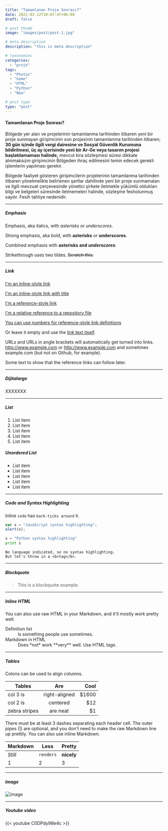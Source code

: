 ```yaml
---
title: "Tamamlanan Proje Sonrası?"
date: 2021-03-12T10:07:47+06:00
draft: false

# post thumb
image: "images/post/post-1.jpg"

# meta description
description: "this is meta description"

# taxonomies
categories: 
  - "proje"
tags:
  - "Photos"
  - "Game"
  - "HTML"
  - "Python"
  - "New"

# post type
type: "post"
---
```



#### Tamamlanan Proje Sonrası?
Bölgede yer alan ve projelerinin tamamlanma tarihinden itibaren yeni bir proje sunmayan girişimcinin son projesinin 
tamamlanma tarihinden itibaren; **30 gün içinde ilgili vergi 
dairesine ve Sosyal Güvenlik Kurumuna bildirilmesi, 
üç ay içerisinde yeni bir Ar-Ge veya tasarım projesi 
başlatılamaması halinde,** mevcut kira sözleşmesi süresi 
dikkate alınmaksızın girişimcinin Bölgeden ihraç edilmesini 
temin edecek gerekli işlemlerin yapılması gerekir.

Bölgede faaliyet gösteren girişimcilerin projelerinin tamamlanma tarihinden itibaren yönetmelikle belirlenen şartlar dahilinde yeni bir proje sunmamaları ve ilgili mevzuat çerçevesinde yönetici şirkete iletmekle yükümlü oldukları bilgi ve belgeleri süresinde iletmemeleri halinde, sözleşme fesholunmuş sayılır. Fesih tahliye nedenidir.



<hr>

##### Emphasis

Emphasis, aka italics, with *asterisks* or _underscores_.

Strong emphasis, aka bold, with **asterisks** or __underscores__.

Combined emphasis with **asterisks and _underscores_**.

Strikethrough uses two tildes. ~~Scratch this.~~

<hr>

##### Link
[I'm an inline-style link](https://www.google.com)

[I'm an inline-style link with title](https://www.google.com "Google's Homepage")

[I'm a reference-style link][Arbitrary case-insensitive reference text]

[I'm a relative reference to a repository file](../blob/master/LICENSE)

[You can use numbers for reference-style link definitions][1]

Or leave it empty and use the [link text itself].

URLs and URLs in angle brackets will automatically get turned into links. 
http://www.example.com or <http://www.example.com> and sometimes 
example.com (but not on Github, for example).

Some text to show that the reference links can follow later.

[arbitrary case-insensitive reference text]: https://www.mozilla.org
[1]: http://slashdot.org
[link text itself]: http://www.reddit.com

<hr>

##### Dijitalarge

XXXXXXX

<hr>

##### List

1. List item
2. List item
3. List item
4. List item
5. List item

##### Unordered List

* List item
* List item
* List item
* List item
* List item

<hr>

##### Code and Syntax Highlighting

Inline `code` has `back-ticks around` it.

```javascript
var s = "JavaScript syntax highlighting";
alert(s);
```
 
```python
s = "Python syntax highlighting"
print s
```
 
```
No language indicated, so no syntax highlighting. 
But let's throw in a <b>tag</b>.
```

<hr>

##### Blockquote

> This is a blockquote example.

<hr>

##### Inline HTML

You can also use raw HTML in your Markdown, and it'll mostly work pretty well.

<dl>
  <dt>Definition list</dt>
  <dd>Is something people use sometimes.</dd>

  <dt>Markdown in HTML</dt>
  <dd>Does *not* work **very** well. Use HTML <em>tags</em>.</dd>
</dl>


<hr>

##### Tables

Colons can be used to align columns.

| Tables        | Are           | Cool  |
| ------------- |:-------------:| -----:|
| col 3 is      | right-aligned | $1600 |
| col 2 is      | centered      |   $12 |
| zebra stripes | are neat      |    $1 |

There must be at least 3 dashes separating each header cell.
The outer pipes (|) are optional, and you don't need to make the 
raw Markdown line up prettily. You can also use inline Markdown.

Markdown | Less | Pretty
--- | --- | ---
*Still* | `renders` | **nicely**
1 | 2 | 3

<hr>

##### Image

![image](../../images/post/post-1.jpg)

<hr>

##### Youtube video

{{< youtube C0DPdy98e4c >}}